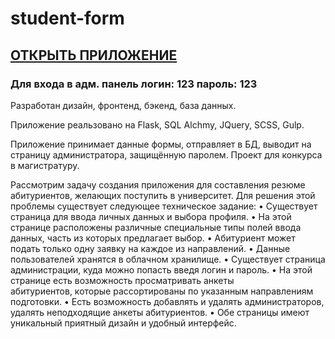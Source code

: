 # student-form
## <a href="https://students-iitin.herokuapp.com"> ОТКРЫТЬ ПРИЛОЖЕНИЕ </a>
### Для входа в адм. панель логин: 123 пароль: 123

Разработан дизайн, фронтенд, бэкенд, база данных.

Приложение реальзовано на Flask, SQL Alchmy, JQuery, SCSS, Gulp.

Приложение принимает данные формы, отправляет в БД, выводит на страницу администратора, защищённую паролем. 
Проект для конкурса в магистратуру.

Рассмотрим задачу создания приложения для составления резюме абитуриентов, желающих поступить в университет. Для решения этой проблемы существует следующее техническое задание:
	• Существует страница для ввода личных данных и выбора профиля.
	• На этой странице расположены различные специальные типы полей ввода данных, часть из которых предлагает выбор.
	• Абитуриент может подать только одну заявку на каждое из направлений.
	• Данные пользователей хранятся в облачном хранилище.
	• Существует страница администрации, куда можно попасть введя логин и пароль.
	• На этой странице есть возможность просматривать анкеты абитуриентов, которые рассортированы по указанным направлениям подготовки.
	• Есть возможность добавлять и удалять администраторов, удалять неподходящие анкеты абитуриентов.
	• Обе страницы имеют уникальный приятный дизайн и удобный интерфейс.

